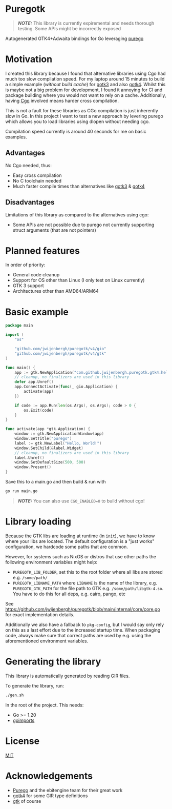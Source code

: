 # Puregotk

> **_NOTE:_**  This library is currently expiremental and needs thorough testing. Some APIs might be incorrectly exposed

Autogenerated GTK4+Adwaita bindings for Go leveraging [purego](https://github.com/ebitengine/purego)

# Motivation
I created this library because I found that alternative libraries using Cgo had much too slow compilation speed. For my laptop around 15 minutes to build a simple example (*without build cache*) for [gotk3](https://github.com/gotk3/gotk3) and also [gotk4](https://github.com/diamondburned/gotk4). Whilst this is maybe not a big problem for development, I found it annoying for CI and package building where you would not want to rely on a cache. Additionally, having [Cgo](https://pkg.go.dev/cmd/cgo) involved means harder cross compilation.

This is not a fault for these libraries as CGo compilation is just inherently slow in Go. In this project I want to test a new approach by levering purego which allows you to load libraries using dlopen without needing cgo.

Compilation speed currently is around 40 seconds for me on basic examples.

## Advantages

No Cgo needed, thus:
* Easy cross compilation
* No C toolchain needed
* Much faster compile times than alternatives like [gotk3](https://github.com/gotk3/gotk3) & [gotk4](https://github.com/diamondburned/gotk4)
  
## Disadvantages

Limitations of this library as compared to the alternatives using cgo:
* Some APIs are not possible due to purego not currently supporting struct arguments (that are not pointers)

# Planned features
In order of priority:
* General code cleanup
* Support for OS other than Linux (I only test on Linux currently)
* GTK 3 support
* Architectures other than AMD64/ARM64

# Basic example

```go
package main

import (
	"os"

	"github.com/jwijenbergh/puregotk/v4/gio"
	"github.com/jwijenbergh/puregotk/v4/gtk"
)

func main() {
	app := gtk.NewApplication("com.github.jwijenbergh.puregotk.gtk4.hello", gio.GApplicationFlagsNoneValue)
	// cleanup, no finalizers are used in this library
	defer app.Unref()
	app.ConnectActivate(func(_ gio.Application) {
		activate(app)
	})

	if code := app.Run(len(os.Args), os.Args); code > 0 {
		os.Exit(code)
	}
}

func activate(app *gtk.Application) {
	window := gtk.NewApplicationWindow(app)
	window.SetTitle("purego")
	label := gtk.NewLabel("Hello, World!")
	window.SetChild(&label.Widget)
	// cleanup, no finalizers are used in this library
	label.Unref()
	window.SetDefaultSize(500, 500)
	window.Present()
}
```

Save this to a main.go and then build & run with

```bash
go run main.go
```

> **_NOTE:_**  You can also use `CGO_ENABLED=0` to build without cgo!

# Library loading
Because the GTK libs are loading at runtime (in `init`), we have to know where your libs are located.
The default configuration is a "just works" configuration, we hardcode some paths that are common. 

However, for systems such as NixOS or distros that use other paths the following environment variables might help:

- `PUREGOTK_LIB_FOLDER`, set this to the root folder where all libs are stored e.g. `/some/path/`
- `PUREGOTK_LIBNAME_PATH` where `LIBNAME` is the name of the library, e.g. `PUREGOTK_GTK_PATH` for the file path to GTK e.g. `/some/path/libgtk-4.so`. You have to do this for all deps, e.g. cairo, pango, etc

See https://github.com/jwijenbergh/puregotk/blob/main/internal/core/core.go for exact implementation details.

Additionally we also have a fallback to `pkg-config`, but I would say only rely on this as a last effort due to the increased startup time.
When packaging code, always make sure that correct paths are used by e.g. using the aforementioned environment variables.

# Generating the library
This library is automatically generated by reading GIR files.

To generate the library, run:

```bash
./gen.sh
```

In the root of the project. This needs:

- Go >= 1.20
- [goimports](https://pkg.go.dev/golang.org/x/tools/cmd/goimports)

# License

[MIT](./LICENSE)

# Acknowledgements
* [Purego](https://github.com/ebitengine/purego) and the ebitengine team for their great work
* [gotk4](https://github.com/diamondburned/gotk4) for some GIR type definitions
* [gtk](https://gitlab.gnome.org/gnome/gtk) of course
